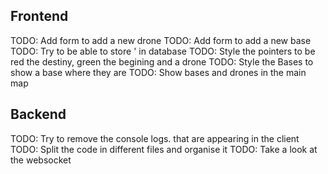 ## Frontend

TODO: Add form to add a new drone
TODO: Add form to add a new base
TODO: Try to be able to store ' in database
TODO: Style the pointers to be red the destiny, green the begining and a drone
TODO: Style the Bases to show a base where they are
TODO: Show bases and drones in the main map

## Backend

TODO: Try to remove the console logs. that are appearing in the client
TODO: Split the code in different files and organise it
TODO: Take a look at the websocket

